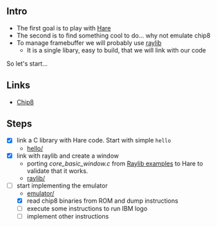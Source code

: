 ## Intro

- The first goal is to play with [Hare](https://harelang.org/)
- The second is to find something cool to do... why not emulate chip8
- To manage framebuffer we will probably use [raylib](https://www.raylib.com/)
  - It is a single libary, easy to build, that we will link with our code

So let's start...

## Links

- [Chip8](https://en.wikipedia.org/wiki/CHIP-8)

## Steps

- [x] link a C library with Hare code. Start with simple `hello`
  - [hello/](https://git.sr.ht/~gthvn1/harechip8/tree/master/item/hello)
- [x] link with raylib and create a window
  - porting *core_basic_window.c* from [Raylib examples](https://www.raylib.com/examples.html) to Hare to validate that it works.
  - [raylib/](https://git.sr.ht/~gthvn1/harechip8/tree/master/item/raylib)
- [ ] start implementing the emulator
  - [emulator/](https://git.sr.ht/~gthvn1/harechip8/tree/master/item/emulator)
  - [x] read chip8 binaries from ROM and dump instructions
  - [ ] execute some instructions to run IBM logo
  - [ ] implement other instructions

